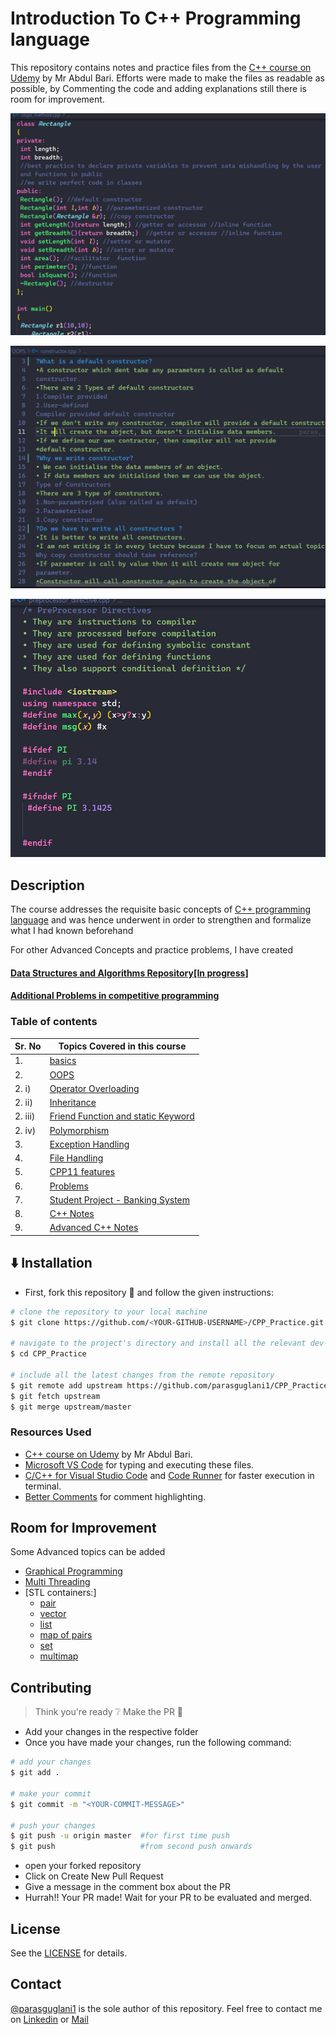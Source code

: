 # Introduction To C++ Programming language

This repository contains notes and practice files from the [C++ course on Udemy](https://www.udemy.com/course/cpp-deep-dive/) by Mr Abdul Bari.
Efforts were made to make the files as readable as possible, by Commenting the code and adding explanations still there is room for improvement.

![img](./Screenshots/OOPS_Methods.png)

![img](./Screenshots/constructors.png)

![img](./Screenshots/preprocessor_Directives.png)

## Description

The course addresses the requisite basic concepts of [C++ programming language](https://en.wikipedia.org/wiki/C%2B%2B) and was hence underwent in order to strengthen and formalize what I had known beforehand

For other Advanced Concepts and practice problems, I have created
#### [Data Structures and Algorithms Repository[In progress]](https://github.com/parasguglani1/DSA_Practice)
#### [Additional Problems in competitive programming](https://github.com/parasguglani1/competitive_coding)


### Table of contents

| Sr. No  | Topics Covered in this course                                               |
| ------- | --------------------------------------------------------------------------- |
| 1.      | [basics](./basics)                                                          |
| 2.      | [OOPS](./OOPS)                                                              |
| 2. i)   | [Operator Overloading](./OOPS/operator_overloading)                         |
| 2. ii)  | [Inheritance](./OOPS/inheritance)                                           |
| 2. iii) | [Friend Function and static Keyword](./OOPS/friend_and_static/friend_class) |
| 2. iv)  | [Polymorphism](./OOPS/polymorphism/)                                        |
| 3.      | [Exception Handling](./exception_handling/)                                 |
| 4.      | [File Handling](./file%20handling/)                                         |
| 5.      | [CPP11 features](./CPP11%20features/)                                       |
| 6.      | [Problems](/practice%20problems/)                                           |
| 7.      | [Student Project - Banking System](./Project/banking_system.cpp)            |
| 8.      | [C++ Notes ](./C++%20Notes.md)            |
| 9.      | [Advanced C++ Notes ](./Advanced-C++%20Notes.md)            |
## :arrow_down: Installation

- First, fork this repository :fork_and_knife: and follow the given instructions:

```bash
# clone the repository to your local machine
$ git clone https://github.com/<YOUR-GITHUB-USERNAME>/CPP_Practice.git

# navigate to the project's directory and install all the relevant dev-dependencies
$ cd CPP_Practice

# include all the latest changes from the remote repository
$ git remote add upstream https://github.com/parasguglani1/CPP_Practice
$ git fetch upstream
$ git merge upstream/master
```

### Resources Used

- [C++ course on Udemy](https://www.udemy.com/course/cpp-deep-dive/) by Mr Abdul Bari.
- [Microsoft VS Code](https://code.visualstudio.com/) for typing and executing these files.
- [C/C++ for Visual Studio Code](https://github.com/Microsoft/vscode-cpptools) and [Code Runner](https://github.com/formulahendry/vscode-code-runner) for faster execution in terminal.
- [Better Comments](https://github.com/aaron-bond/better-comments) for comment highlighting.

## Room for Improvement



Some Advanced topics can be added

- [Graphical Programming]()
- [Multi Threading]()
- [STL containers:]
  - [pair](https://www.geeksforgeeks.org/pair-in-cpp-stl/)
  - [vector](https://www.geeksforgeeks.org/vector-in-cpp-stl/)
  - [list](https://www.geeksforgeeks.org/list-cpp-stl/)
  - [map of pairs](https://www.geeksforgeeks.org/map-pairs-stl/)
  - [set ](https://www.geeksforgeeks.org/set-in-cpp-stl/)
  - [multimap](https://www.geeksforgeeks.org/multimap-associative-containers-the-c-standard-template-library-stl/)

## Contributing

> Think you're ready :grey_question: Make the PR :tropical_drink:

- Add your changes in the respective folder
- Once you have made your changes, run the following command:

```bash
# add your changes
$ git add .

# make your commit
$ git commit -m "<YOUR-COMMIT-MESSAGE>"

# push your changes
$ git push -u origin master  #for first time push
$ git push                   #from second push onwards
```

- open your forked repository
- Click on Create New Pull Request
- Give a message in the comment box about the PR
- Hurrah!! Your PR made! Wait for your PR to be evaluated and merged.

## License

See the [LICENSE](https://github.com/parasguglani1/CPP_Practice/blob/master/LICENSE) for details.

## Contact

[@parasguglani1](https://github.com/parasguglani1) is the sole author of this repository.
Feel free to contact me on [Linkedin](https://www.linkedin.com/in/parasguglani/) or [Mail](mailto:parasguglani1@gmail,com)

